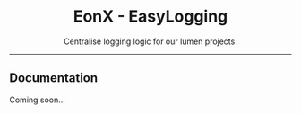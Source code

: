 <div align="center">
    <h1>EonX - EasyLogging</h1>
    <p>Centralise logging logic for our lumen projects.</p>
</div>

---

## Documentation

Coming soon...
